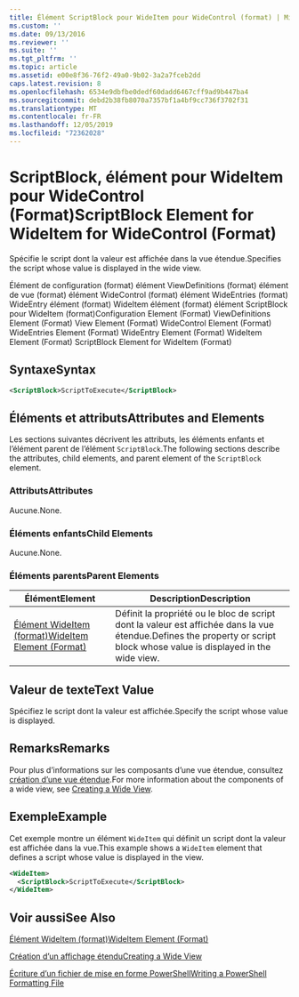 ```yaml
---
title: Élément ScriptBlock pour WideItem pour WideControl (format) | Microsoft Docs
ms.custom: ''
ms.date: 09/13/2016
ms.reviewer: ''
ms.suite: ''
ms.tgt_pltfrm: ''
ms.topic: article
ms.assetid: e00e8f36-76f2-49a0-9b02-3a2a7fceb2dd
caps.latest.revision: 8
ms.openlocfilehash: 6534e9dbfbe0dedf60dadd6467cff9ad9b447ba4
ms.sourcegitcommit: debd2b38fb8070a7357bf1a4bf9cc736f3702f31
ms.translationtype: MT
ms.contentlocale: fr-FR
ms.lasthandoff: 12/05/2019
ms.locfileid: "72362028"
---
```

# <a name="scriptblock-element-for-wideitem-for-widecontrol-format"></a><span data-ttu-id="059b9-102">ScriptBlock, élément pour WideItem pour WideControl (Format)</span><span class="sxs-lookup"><span data-stu-id="059b9-102">ScriptBlock Element for WideItem for WideControl (Format)</span></span>

<span data-ttu-id="059b9-103">Spécifie le script dont la valeur est affichée dans la vue étendue.</span><span class="sxs-lookup"><span data-stu-id="059b9-103">Specifies the script whose value is displayed in the wide view.</span></span>

<span data-ttu-id="059b9-104">Élément de configuration (format) élément ViewDefinitions (format) élément de vue (format) élément WideControl (format) élément WideEntries (format) WideEntry élément (format) WideItem élément (format) élément ScriptBlock pour WideItem (format)</span><span class="sxs-lookup"><span data-stu-id="059b9-104">Configuration Element (Format) ViewDefinitions Element (Format) View Element (Format) WideControl Element (Format) WideEntries Element (Format) WideEntry Element (Format) WideItem Element (Format) ScriptBlock Element for WideItem (Format)</span></span>

## <a name="syntax"></a><span data-ttu-id="059b9-105">Syntaxe</span><span class="sxs-lookup"><span data-stu-id="059b9-105">Syntax</span></span>

```xml
<ScriptBlock>ScriptToExecute</ScriptBlock>
```

## <a name="attributes-and-elements"></a><span data-ttu-id="059b9-106">Éléments et attributs</span><span class="sxs-lookup"><span data-stu-id="059b9-106">Attributes and Elements</span></span>

<span data-ttu-id="059b9-107">Les sections suivantes décrivent les attributs, les éléments enfants et l’élément parent de l’élément `ScriptBlock`.</span><span class="sxs-lookup"><span data-stu-id="059b9-107">The following sections describe the attributes, child elements, and parent element of the `ScriptBlock` element.</span></span>

### <a name="attributes"></a><span data-ttu-id="059b9-108">Attributs</span><span class="sxs-lookup"><span data-stu-id="059b9-108">Attributes</span></span>

<span data-ttu-id="059b9-109">Aucune.</span><span class="sxs-lookup"><span data-stu-id="059b9-109">None.</span></span>

### <a name="child-elements"></a><span data-ttu-id="059b9-110">Éléments enfants</span><span class="sxs-lookup"><span data-stu-id="059b9-110">Child Elements</span></span>

<span data-ttu-id="059b9-111">Aucune.</span><span class="sxs-lookup"><span data-stu-id="059b9-111">None.</span></span>

### <a name="parent-elements"></a><span data-ttu-id="059b9-112">Éléments parents</span><span class="sxs-lookup"><span data-stu-id="059b9-112">Parent Elements</span></span>

|<span data-ttu-id="059b9-113">Élément</span><span class="sxs-lookup"><span data-stu-id="059b9-113">Element</span></span>|<span data-ttu-id="059b9-114">Description</span><span class="sxs-lookup"><span data-stu-id="059b9-114">Description</span></span>|
|-------------|-----------------|
|[<span data-ttu-id="059b9-115">Élément WideItem (format)</span><span class="sxs-lookup"><span data-stu-id="059b9-115">WideItem Element (Format)</span></span>](./wideitem-element-for-widecontrol-format.md)|<span data-ttu-id="059b9-116">Définit la propriété ou le bloc de script dont la valeur est affichée dans la vue étendue.</span><span class="sxs-lookup"><span data-stu-id="059b9-116">Defines the property or script block whose value is displayed in the wide view.</span></span>|

## <a name="text-value"></a><span data-ttu-id="059b9-117">Valeur de texte</span><span class="sxs-lookup"><span data-stu-id="059b9-117">Text Value</span></span>

<span data-ttu-id="059b9-118">Spécifiez le script dont la valeur est affichée.</span><span class="sxs-lookup"><span data-stu-id="059b9-118">Specify the script whose value is displayed.</span></span>

## <a name="remarks"></a><span data-ttu-id="059b9-119">Remarks</span><span class="sxs-lookup"><span data-stu-id="059b9-119">Remarks</span></span>

<span data-ttu-id="059b9-120">Pour plus d’informations sur les composants d’une vue étendue, consultez [création d’une vue étendue](./creating-a-wide-view.md).</span><span class="sxs-lookup"><span data-stu-id="059b9-120">For more information about the components of a wide view, see [Creating a Wide View](./creating-a-wide-view.md).</span></span>

## <a name="example"></a><span data-ttu-id="059b9-121">Exemple</span><span class="sxs-lookup"><span data-stu-id="059b9-121">Example</span></span>

<span data-ttu-id="059b9-122">Cet exemple montre un élément `WideItem` qui définit un script dont la valeur est affichée dans la vue.</span><span class="sxs-lookup"><span data-stu-id="059b9-122">This example shows a `WideItem` element that defines a script whose value is displayed in the view.</span></span>

```xml
<WideItem>
  <ScriptBlock>ScriptToExecute</ScriptBlock>
</WideItem>
```

## <a name="see-also"></a><span data-ttu-id="059b9-123">Voir aussi</span><span class="sxs-lookup"><span data-stu-id="059b9-123">See Also</span></span>

[<span data-ttu-id="059b9-124">Élément WideItem (format)</span><span class="sxs-lookup"><span data-stu-id="059b9-124">WideItem Element (Format)</span></span>](./wideitem-element-for-widecontrol-format.md)

[<span data-ttu-id="059b9-125">Création d’un affichage étendu</span><span class="sxs-lookup"><span data-stu-id="059b9-125">Creating a Wide View</span></span>](./creating-a-wide-view.md)

[<span data-ttu-id="059b9-126">Écriture d’un fichier de mise en forme PowerShell</span><span class="sxs-lookup"><span data-stu-id="059b9-126">Writing a PowerShell Formatting File</span></span>](./writing-a-powershell-formatting-file.md)
